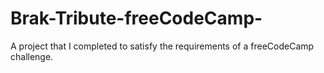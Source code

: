 # Brak-Tribute-freeCodeCamp-
A project that I completed to satisfy the requirements of a freeCodeCamp challenge.
